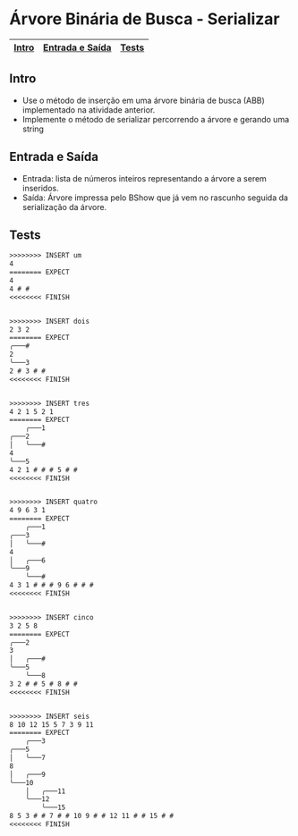 # Árvore Binária de Busca - Serializar

<!-- toch -->
[Intro](#intro) | [Entrada e Saída](#entrada-e-saída) | [Tests](#tests)
-- | -- | --
<!-- toch -->

## Intro

- Use o método de inserção em uma árvore binária de busca (ABB) implementado na atividade anterior.
- Implemente o método de serializar percorrendo a árvore e gerando uma string

## Entrada e Saída

- Entrada: lista de números inteiros representando a árvore a serem inseridos.
- Saída: Árvore impressa pelo BShow que já vem no rascunho seguida da serialização da árvore.

## Tests

```txt
>>>>>>>> INSERT um
4
======== EXPECT
4
4 # #
<<<<<<<< FINISH


>>>>>>>> INSERT dois
2 3 2
======== EXPECT
╭───#
2
╰───3
2 # 3 # #
<<<<<<<< FINISH


>>>>>>>> INSERT tres
4 2 1 5 2 1
======== EXPECT
    ╭───1
╭───2
│   ╰───#
4
╰───5
4 2 1 # # # 5 # #
<<<<<<<< FINISH


>>>>>>>> INSERT quatro
4 9 6 3 1
======== EXPECT
    ╭───1
╭───3
│   ╰───#
4
│   ╭───6
╰───9
    ╰───#
4 3 1 # # # 9 6 # # #
<<<<<<<< FINISH


>>>>>>>> INSERT cinco
3 2 5 8
======== EXPECT
╭───2
3
│   ╭───#
╰───5
    ╰───8
3 2 # # 5 # 8 # #
<<<<<<<< FINISH


>>>>>>>> INSERT seis
8 10 12 15 5 7 3 9 11
======== EXPECT
    ╭───3
╭───5
│   ╰───7
8
│   ╭───9
╰───10
    │   ╭───11
    ╰───12
        ╰───15
8 5 3 # # 7 # # 10 9 # # 12 11 # # 15 # #
<<<<<<<< FINISH

```
